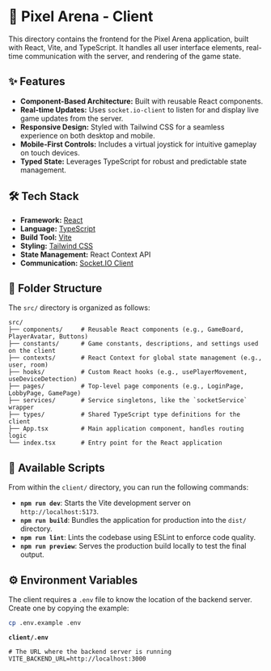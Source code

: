 # 🎨 Pixel Arena - Client

This directory contains the frontend for the Pixel Arena application, built with React, Vite, and TypeScript. It handles all user interface elements, real-time communication with the server, and rendering of the game state.

## ✨ Features

- **Component-Based Architecture:** Built with reusable React components.
- **Real-time Updates:** Uses `socket.io-client` to listen for and display live game updates from the server.
- **Responsive Design:** Styled with Tailwind CSS for a seamless experience on both desktop and mobile.
- **Mobile-First Controls:** Includes a virtual joystick for intuitive gameplay on touch devices.
- **Typed State:** Leverages TypeScript for robust and predictable state management.

## 🛠️ Tech Stack

- **Framework:** [React](https://reactjs.org/)
- **Language:** [TypeScript](https://www.typescriptlang.org/)
- **Build Tool:** [Vite](https://vitejs.dev/)
- **Styling:** [Tailwind CSS](https://tailwindcss.com/)
- **State Management:** React Context API
- **Communication:** [Socket.IO Client](https://socket.io/docs/v4/client-api/)

## 📂 Folder Structure

The `src/` directory is organized as follows:

```
src/
├── components/     # Reusable React components (e.g., GameBoard, PlayerAvatar, Buttons)
├── constants/      # Game constants, descriptions, and settings used on the client
├── contexts/       # React Context for global state management (e.g., user, room)
├── hooks/          # Custom React hooks (e.g., usePlayerMovement, useDeviceDetection)
├── pages/          # Top-level page components (e.g., LoginPage, LobbyPage, GamePage)
├── services/       # Service singletons, like the `socketService` wrapper
├── types/          # Shared TypeScript type definitions for the client
├── App.tsx         # Main application component, handles routing logic
└── index.tsx       # Entry point for the React application
```

## 📜 Available Scripts

From within the `client/` directory, you can run the following commands:

- **`npm run dev`**: Starts the Vite development server on `http://localhost:5173`.
- **`npm run build`**: Bundles the application for production into the `dist/` directory.
- **`npm run lint`**: Lints the codebase using ESLint to enforce code quality.
- **`npm run preview`**: Serves the production build locally to test the final output.

## ⚙️ Environment Variables

The client requires a `.env` file to know the location of the backend server. Create one by copying the example:

```sh
cp .env.example .env
```

**`client/.env`**

```env
# The URL where the backend server is running
VITE_BACKEND_URL=http://localhost:3000
```
